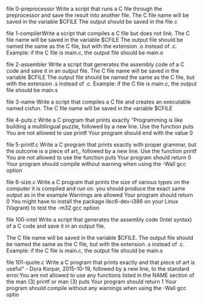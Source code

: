 file 0-preprocessor Write a script that runs a C file through the preprocessor and save the result into another file.
The C file name will be saved in the variable $CFILE
The output should be saved in the file c

file 1-compilerWrite a script that compiles a C file but does not link.
The C file name will be saved in the variable $CFILE
The output file should be named the same as the C file, but with the extension .o instead of .c.
Example: if the C file is main.c, the output file should be main.o

file 2-assembler  Write a script that generates the assembly code of a C code and save it in an output file.
The C file name will be saved in the variable $CFILE
The output file should be named the same as the C file, but with the extension .s instead of .c.
Example: if the C file is main.c, the output file should be main.s

file 3-name Write a script that compiles a C file and creates an executable named cisfun.
The C file name will be saved in the variable $CFILE

file 4-puts.c Write a C program that prints exactly "Programming is like building a multilingual puzzle, followed by a new line.
Use the function puts
You are not allowed to use printf
Your program should end with the value 0

file 5-printf.c Write a C program that prints exactly with proper grammar, but the outcome is a piece of art,, followed by a new line.
Use the function printf
You are not allowed to use the function puts
Your program should return 0
Your program should compile without warning when using the -Wall gcc option

file 6-size.c Write a C program that prints the size of various types on the computer it is compiled and run on.
you should produce the exact same output as in the example
Warnings are allowed
Your program should return 0
You might have to install the package libc6-dev-i386 on your Linux (Vagrant) to test the -m32 gcc option

file 100-intel Write a script that generates the assembly code (Intel syntax) of a C code and save it in an output file.

The C file name will be saved in the variable $CFILE.
The output file should be named the same as the C file, but with the extension .s instead of .c.
Example: if the C file is main.c, the output file should be main.s

file 101-quote.c Write a C program that prints exactly and that piece of art is useful" - Dora Korpar, 2015-10-19, followed by a new line, to the standard error.You are not allowed to use any functions listed in the NAME section of the man (3) printf or man (3) puts
Your program should return 1
Your program should compile without any warnings when using the -Wall gcc optio






